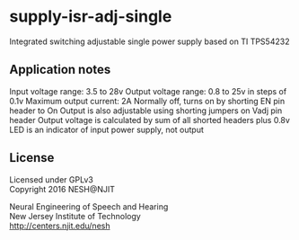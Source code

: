 # supply-isr-adj-single
Integrated switching adjustable single power supply based on TI TPS54232


## Application notes
Input voltage range: 3.5 to 28v
Output voltage range: 0.8 to 25v in steps of 0.1v
Maximum output current: 2A
Normally off, turns on by shorting EN pin header to On
Output is also adjustable using shorting jumpers on Vadj pin header
Output voltage is calculated by sum of all shorted headers plus 0.8v
LED is an indicator of input power supply, not output


## License
Licensed under GPLv3  
Copyright 2016 NESH@NJIT

Neural Engineering of Speech and Hearing  
New Jersey Institute of Technology  
http://centers.njit.edu/nesh
